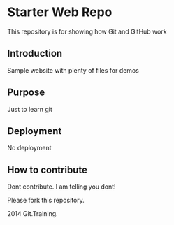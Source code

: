 # Starter Web Repo

This repository is for showing how Git and GitHub work

## Introduction

Sample website with plenty of files for demos

## Purpose

Just to learn git

## Deployment

No deployment

## How to contribute

Dont contribute. I am telling you dont!

Please fork this repository.

2014 Git.Training.
